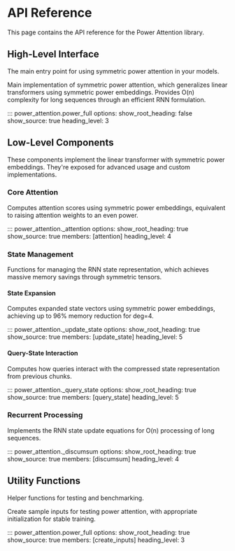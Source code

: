# API Reference

This page contains the API reference for the Power Attention library.

## High-Level Interface

The main entry point for using symmetric power attention in your models.

Main implementation of symmetric power attention, which generalizes linear transformers using symmetric power embeddings. 
Provides O(n) complexity for long sequences through an efficient RNN formulation.

::: power_attention.power_full
    options:
        show_root_heading: false
        show_source: true
        heading_level: 3

## Low-Level Components

These components implement the linear transformer with symmetric power embeddings. They're exposed for advanced usage
and custom implementations.

### Core Attention

Computes attention scores using symmetric power embeddings, equivalent to raising attention weights to an even power.

::: power_attention._attention
    options:
        show_root_heading: true
        show_source: true
        members: [attention]
        heading_level: 4

### State Management

Functions for managing the RNN state representation, which achieves massive memory savings through symmetric tensors.

#### State Expansion

Computes expanded state vectors using symmetric power embeddings, achieving up to 96% memory reduction for deg=4.

::: power_attention._update_state
    options:
        show_root_heading: true
        show_source: true
        members: [update_state]
        heading_level: 5

#### Query-State Interaction

Computes how queries interact with the compressed state representation from previous chunks.

::: power_attention._query_state
    options:
        show_root_heading: true
        show_source: true
        members: [query_state]
        heading_level: 5

### Recurrent Processing

Implements the RNN state update equations for O(n) processing of long sequences.

::: power_attention._discumsum
    options:
        show_root_heading: true
        show_source: true
        members: [discumsum]
        heading_level: 4

## Utility Functions

Helper functions for testing and benchmarking.

Create sample inputs for testing power attention, with appropriate initialization for stable training.

::: power_attention.power_full
    options:
        show_root_heading: true
        show_source: true
        members: [create_inputs]
        heading_level: 3 